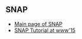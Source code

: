 ## SNAP

* [Main page of SNAP](http://snap.stanford.edu/)
* [SNAP Tutorial at www'15](http://snap.stanford.edu/proj/snap-www/)